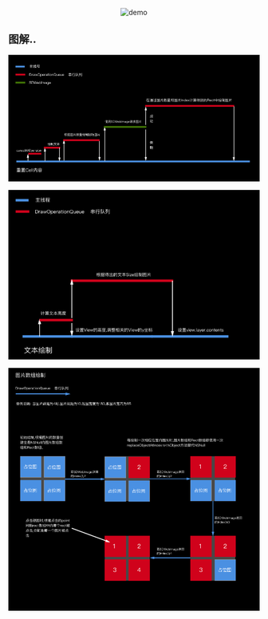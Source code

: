 <p align="center" >
  <img src="demo.gif" title="demo" float=left>
</p>

## 图解..
<p align="center" >
  <img src="ALL.png" title="ALL" float=left>
</p>

<p align="center" >
  <img src="DrawText.png" title="DrawText" float=left>
</p>

<p align="center" >
  <img src="DrawImages.png" title="DrawImages" float=left>
</p>


